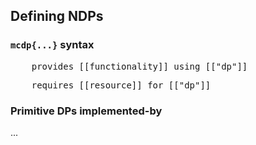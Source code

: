 
## Defining NDPs

### ``mcdp{...}`` syntax

<pre class='mcdp_statements'>
    provides [[functionality]] using [["dp"]]
</pre>

<pre class='mcdp_statements'>
    requires [[resource]] for [["dp"]]
</pre>

### Primitive DPs <k>implemented-by</k>

...

